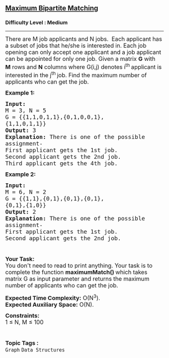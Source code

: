 <h2><a href="https://practice.geeksforgeeks.org/problems/9a88fe7ada1c49c2b3da7a67b43875e4a76aface/1">Maximum Bipartite Matching</a></h2><h3>Difficulty Level : Medium</h3><hr><div class="problems_problem_content__Xm_eO"><p><span style="font-size:18px">There are M job applicants and N jobs.&nbsp; Each applicant has a subset of jobs that he/she is interested in. Each job opening can only accept one applicant and a job applicant can be appointed for only one job. Given a matrix <strong>G</strong> with <strong>M</strong>&nbsp;rows and <strong>N</strong> columns&nbsp;where G(i,j) denotes i<sup>th&nbsp;</sup>applicant is interested in the j<sup>th&nbsp;</sup>job. Find the maximum number of applicants who can get the job.</span></p>

<p><span style="font-size:18px"><strong>Example 1:</strong></span></p>

<pre><span style="font-size:18px"><strong>Input: 
</strong>M = 3, N = 5
G = {{1,1,0,1,1},{0,1,0,0,1},
{1,1,0,1,1}}
<strong>Output: </strong>3
<strong>Explanation: </strong>There is one of the possible
assignment-
First applicant gets the 1st job.
Second applicant gets the 2nd job.
Third applicant gets the 4th job.</span>
</pre>

<p><span style="font-size:18px"><strong>Example 2:</strong></span></p>

<pre><span style="font-size:18px"><strong>Input:
</strong>M = 6, N = 2
G = {{1,1},{0,1},{0,1},{0,1},
{0,1},{1,0}}
<strong>Output: </strong>2
<strong>Explanation: </strong>There is one of the possible
assignment-
First applicant gets the 1st job.
Second applicant gets the 2nd job.</span>
</pre>

<p>&nbsp;</p>

<p><span style="font-size:18px"><strong>Your Task:</strong><br>
You don't need to read to print anything. Your task is to complete the function&nbsp;<strong>maximumMatch()&nbsp;</strong>which takes matrix G as input parameter and returns the maximum number of applicants who can get the job.</span></p>

<p><span style="font-size:18px"><strong>Expected Time Complexity:</strong>&nbsp;O(N<sup>3</sup>).<br>
<strong>Expected Auxiliary Space:</strong>&nbsp;O(N).</span></p>

<p><span style="font-size:18px"><strong>Constraints:</strong><br>
1 ≤ N, M ≤ 100</span></p>
</div><br><p><span style=font-size:18px><strong>Topic Tags : </strong><br><code>Graph</code>&nbsp;<code>Data Structures</code>&nbsp;